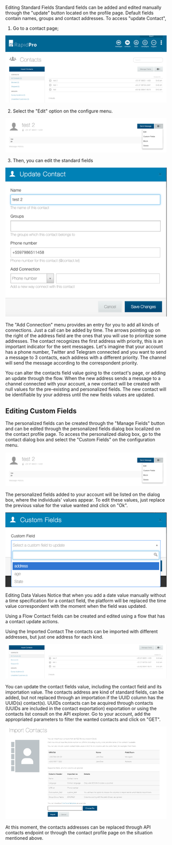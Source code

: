 Editing Standard Fields
Standard fields can be added and edited manually through the "update" button located on the profile page. Default fields contain names, groups and contact addresses. To access "update Contact",

1. Go to a contact page;

![](/img/contact/edit_contact.png)

2. Select the "Edit" option on the configure menu.

![](/img/contact/Edit_Fields.png)

3. Then, you can edit the standard fields

![](/img/contact/update_contact.png)

The "Add Connection" menu provides an entry for you to add all kinds of connections. Just a call can be added by time. The arrows pointing up on the right of the address field are the ones that you will use to prioritize some addresses. The contact recognizes the first address with priority, this is an important indicator for the sent messages. Let's imagine that your account has a phone number, Twitter and Telegram connected and you want to send a message to 3 contacts, each address with a different priority. The channel will send the message according to the correspondent priority.

You can alter the contacts field value going to the contact's page, or adding an update through the flow. When the new address sends a message to a channel connected with your account, a new contact will be created with null values for the pre-existing and personalized fields. The new contact will be identifiable by your address until the new fields values are updated.

## Editing Custom Fields
The personalized fields can be created through the "Manage Fields" button and can be edited through the personalized fields dialog box localized on the contact profile page. To access the personalized dialog box, go to the contact dialog box and select the "Custom Fields" on the configuration menu.

![](/img/contact/Edit_Fields.png)

The personalized fields added to your account will be listed on the dialog box, where the individuals' values appear. To edit these values, just replace the previous value for the value wanted and click on "Ok".

![](/img/contact/editing_custon_fields.png)

Editing Data Values
Notice that when you add a date value manually without a time specification for a contact field, the platform will be replaced the time value correspondent with the moment when the field was updated.

Using a Flow
Contact fields can be created and edited using a flow that has a contact update actions.

Using the Imported Contact
The contacts can be imported with different addresses, but just one address for each kind.

![](/img/contact/contacts.png)

You can update the contact fields value, including the contact field and its importation value. The contacts address are kind of standard fields, can be added, but not replaced through an importation if the UUID column has the UUID(s) contact(s). UUIDs contacts can be acquired through contacts (UUIDs are included in the contact exportation) exportation or using the contacts list consult on the API explorer. Go to your account, add the appropriated parameters to filter the wanted contacts and click on "GET".

![](/img/contact/import_contacts.png)

At this moment, the contacts addresses can be replaced through API contacts endpoint or through the contact profile page on the situation mentioned above.
